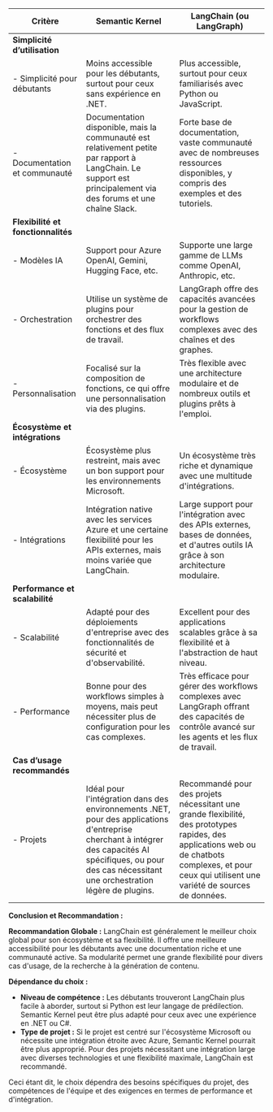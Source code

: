 
| Critère                   | Semantic Kernel                                                                 | LangChain (ou LangGraph)                                                                                  |
|---------------------------|---------------------------------------------------------------------------------|------------------------------------------------------------------------------------------------------------|
| **Simplicité d’utilisation** |                                                                                 |                                                                                                            |
| - Simplicité pour débutants | Moins accessible pour les débutants, surtout pour ceux sans expérience en .NET. | Plus accessible, surtout pour ceux familiarisés avec Python ou JavaScript.                                |
| - Documentation et communauté | Documentation disponible, mais la communauté est relativement petite par rapport à LangChain. Le support est principalement via des forums et une chaîne Slack. | Forte base de documentation, vaste communauté avec de nombreuses ressources disponibles, y compris des exemples et des tutoriels. |
| **Flexibilité et fonctionnalités** |                                                                                 |                                                                                                            |
| - Modèles IA               | Support pour Azure OpenAI, Gemini, Hugging Face, etc.                           | Supporte une large gamme de LLMs comme OpenAI, Anthropic, etc.                                             |
| - Orchestration             | Utilise un système de plugins pour orchestrer des fonctions et des flux de travail. | LangGraph offre des capacités avancées pour la gestion de workflows complexes avec des chaînes et des graphes. |
| - Personnalisation          | Focalisé sur la composition de fonctions, ce qui offre une personnalisation via des plugins. | Très flexible avec une architecture modulaire et de nombreux outils et plugins prêts à l'emploi.         |
| **Écosystème et intégrations** |                                                                                 |                                                                                                            |
| - Écosystème                | Écosystème plus restreint, mais avec un bon support pour les environnements Microsoft. | Un écosystème très riche et dynamique avec une multitude d'intégrations.                                  |
| - Intégrations              | Intégration native avec les services Azure et une certaine flexibilité pour les APIs externes, mais moins variée que LangChain. | Large support pour l'intégration avec des APIs externes, bases de données, et d'autres outils IA grâce à son architecture modulaire. |
| **Performance et scalabilité** |                                                                                 |                                                                                                            |
| - Scalabilité                | Adapté pour des déploiements d'entreprise avec des fonctionnalités de sécurité et d'observabilité. | Excellent pour des applications scalables grâce à sa flexibilité et à l'abstraction de haut niveau.       |
| - Performance                | Bonne pour des workflows simples à moyens, mais peut nécessiter plus de configuration pour les cas complexes. | Très efficace pour gérer des workflows complexes avec LangGraph offrant des capacités de contrôle avancé sur les agents et les flux de travail. |
| **Cas d’usage recommandés** |                                                                                 |                                                                                                            |
| - Projets                    | Idéal pour l'intégration dans des environnements .NET, pour des applications d'entreprise cherchant à intégrer des capacités AI spécifiques, ou pour des cas nécessitant une orchestration légère de plugins. | Recommandé pour des projets nécessitant une grande flexibilité, des prototypes rapides, des applications web ou de chatbots complexes, et pour ceux qui utilisent une variété de sources de données. |

**Conclusion et Recommandation :**

**Recommandation Globale :** LangChain est généralement le meilleur choix global pour son écosystème et sa flexibilité. Il offre une meilleure accessibilité pour les débutants avec une documentation riche et une communauté active. Sa modularité permet une grande flexibilité pour divers cas d'usage, de la recherche à la génération de contenu.

**Dépendance du choix :**

- **Niveau de compétence :** Les débutants trouveront LangChain plus facile à aborder, surtout si Python est leur langage de prédilection. Semantic Kernel peut être plus adapté pour ceux avec une expérience en .NET ou C#.
- **Type de projet :** Si le projet est centré sur l'écosystème Microsoft ou nécessite une intégration étroite avec Azure, Semantic Kernel pourrait être plus approprié. Pour des projets nécessitant une intégration large avec diverses technologies et une flexibilité maximale, LangChain est recommandé.

Ceci étant dit, le choix dépendra des besoins spécifiques du projet, des compétences de l'équipe et des exigences en termes de performance et d'intégration.
